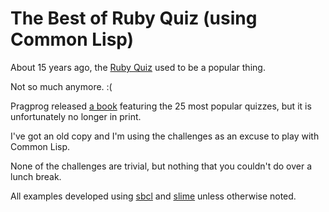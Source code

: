 # The Best of Ruby Quiz (using Common Lisp)

About 15 years ago, the [Ruby Quiz](http://rubyquiz.com) used to be a popular thing.

Not so much anymore. :(

Pragprog released [a book](https://www.amazon.com/Best-Ruby-Quiz-Pragmatic-Programmers/dp/0976694077) featuring the 25 most popular quizzes,
but it is unfortunately no longer in print.

I've got an old copy and I'm using the challenges as an excuse
to play with Common Lisp.

None of the challenges are trivial, but nothing that you couldn't
do over a lunch break.

All examples developed using [sbcl](http://www.sbcl.org/) and [slime](https://common-lisp.net/project/slime/)
unless otherwise noted.
